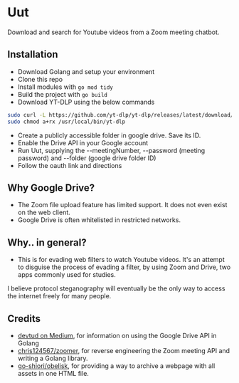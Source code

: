 # Uut

Download and search for Youtube videos from a Zoom meeting chatbot. 

## Installation

- Download Golang and setup your environment
- Clone this repo
- Install modules with `go mod tidy`
- Build the project with `go build`
- Download YT-DLP using the below commands
```sh
sudo curl -L https://github.com/yt-dlp/yt-dlp/releases/latest/download/yt-dlp -o /usr/local/bin/yt-dlp
sudo chmod a+rx /usr/local/bin/yt-dlp
```
- Create a publicly accessible folder in google drive. Save its ID.
- Enable the Drive API in your Google account
- Run Uut, supplying the --meetingNumber, --password (meeting password) and --folder (google drive folder ID)
- Follow the oauth link and directions

## Why Google Drive?
- The Zoom file upload feature has limited support. It does not even exist on the web client. 
- Google Drive is often whitelisted in restricted networks.

## Why.. in general?
- This is for evading web filters to watch Youtube videos. It's an attempt to disguise the process of evading a filter, by using Zoom and Drive, two apps commonly used for studies.

I believe protocol steganography will eventually be the only way to access the internet freely for many people. 

## Credits
- [devtud on Medium](https://devtud.medium.com/upload-files-in-google-drive-with-golang-and-google-drive-api-d686fb62f884), for information on using the Google Drive API in Golang
- [chris124567/zoomer](https://github.com/chris124567/zoomer), for reverse engineering the Zoom meeting API and writing a Golang library.
- [go-shiori/obelisk](https://github.com/go-shiori/obelisk), for providing a way to archive a webpage with all assets in one HTML file.

